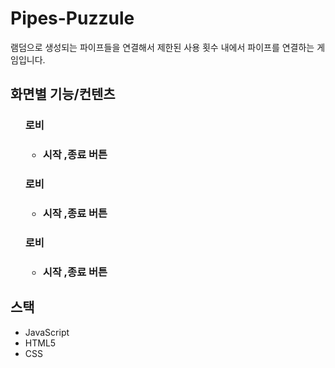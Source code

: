 # Pipes-Puzzule
램덤으로 생성되는 파이프들을 연결해서 제한된 사용 횟수 내에서 파이프를 연결하는 게임입니다.

<H2> 화면별 기능/컨텐츠</H2>
<ul>
  <H3>로비<H3>
    <ul>
      <li>시작 ,종료 버튼</li>
    </ul>
    <H3>로비<H3>
    <ul>
      <li>시작 ,종료 버튼</li>
    </ul>
      <H3>로비<H3>
    <ul>
      <li>시작 ,종료 버튼</li>
    </ul>
</ul>

<H2>스택</H2>
<ul>
  <li>JavaScript</li>
  <li>HTML5</li>
  <li>CSS</li>
</ul>



